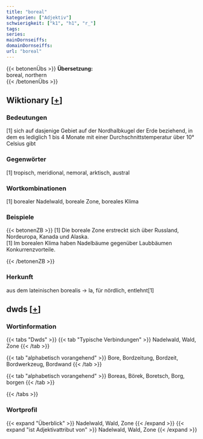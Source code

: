 ```yaml
---
title: "boreal"
kategorien: ["Adjektiv"]
schwierigkeit: ["k1", "h1", "r_"]
tags:
series:
mainDornseiffs:
domainDornseiffs:
url: "boreal"
---
```


{{< betonenÜbs >}}
**Übersetzung:**  
boreal, northern  
{{< /betonenÜbs >}}

## Wiktionary [[+](https://de.wiktionary.org/wiki/boreal)]

### Bedeutungen
[1] sich auf dasjenige Gebiet auf der Nordhalbkugel der Erde beziehend, in dem es lediglich 1 bis 4 Monate mit einer Durchschnittstemperatur über 10° Celsius gibt  

### Gegenwörter
[1] tropisch, meridional, nemoral, arktisch, austral  

### Wortkombinationen
[1] borealer Nadelwald, boreale Zone, boreales Klima  

### Beispiele
{{< betonenZB >}}
[1] Die boreale Zone erstreckt sich über Russland, Nordeuropa, Kanada und Alaska.  
[1] Im borealen Klima haben Nadelbäume gegenüber Laubbäumen Konkurrenzvorteile.  

{{< /betonenZB >}}
### Herkunft
aus dem lateinischen borealis → la, für nördlich, entlehnt[1]  



## dwds [[+](https://www.dwds.de/wb/boreal)]

### Wortinformation
{{< tabs "Dwds" >}}
{{< tab "Typische Verbindungen" >}}
Nadelwald, Wald, Zone
{{< /tab >}}

{{< tab "alphabetisch vorangehend" >}}
Bore, Bordzeitung, Bordzeit, Bordwerkzeug, Bordwand
{{< /tab >}}

{{< tab "alphabetisch vorangehend" >}}
Boreas, Börek, Boretsch, Borg, borgen
{{< /tab >}}

{{< /tabs >}}

### Wortprofil
{{< expand "Überblick" >}} Nadelwald, Wald, Zone {{< /expand >}}
{{< expand "ist Adjektivattribut von" >}} Nadelwald, Wald, Zone {{< /expand >}}

